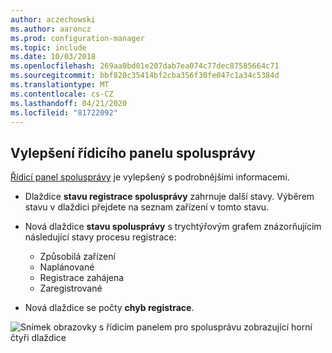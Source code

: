 ```yaml
---
author: aczechowski
ms.author: aaroncz
ms.prod: configuration-manager
ms.topic: include
ms.date: 10/03/2018
ms.openlocfilehash: 269aa0bd01e207dab7ea074c77dec87585664c71
ms.sourcegitcommit: bbf820c35414bf2cba356f30fe047c1a34c5384d
ms.translationtype: MT
ms.contentlocale: cs-CZ
ms.lasthandoff: 04/21/2020
ms.locfileid: "81722092"
---
```

## <a name="improvement-to-co-management-dashboard"></a><a name="bkmk_comgmt-report"></a>Vylepšení řídicího panelu spolusprávy
<!--1358980-->

[Řídicí panel spolusprávy](../../../../comanage/how-to-monitor.md) je vylepšený s podrobnějšími informacemi.  

- Dlaždice **stavu registrace spolusprávy** zahrnuje další stavy. Výběrem stavu v dlaždici přejdete na seznam zařízení v tomto stavu.  

- Nová dlaždice **stavu spolusprávy** s trychtýřovým grafem znázorňujícím následující stavy procesu registrace:  
    - Způsobilá zařízení  
    - Naplánované  
    - Registrace zahájena  
    - Zaregistrované  

- Nová dlaždice se počty **chyb registrace**. 

![Snímek obrazovky s řídicím panelem pro spolusprávu zobrazující horní čtyři dlaždice](../../media/1358980-comgmt-dashboard.png)



